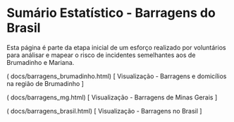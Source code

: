 # Sumário Estatístico  - Barragens do Brasil #

Esta página é parte da etapa inicial de um esforço realizado por voluntários para análisar e mapear o risco de incidentes semelhantes aos de Brumadinho e Mariana.

( docs/barragens_brumadinho.html) [ Visualização - Barragens e domicílios na região de Brumadinho ]

( docs/barragens_mg.html) [ Visualização - Barragens de Minas Gerais ]

( docs/barragens_brasil.html) [ Visualização - Barragens no Brasil ]
